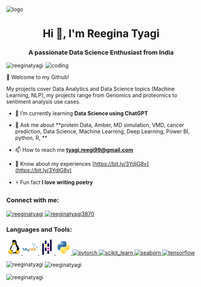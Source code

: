 ![logo](https://github.com/user-attachments/assets/25cfdb86-c9f2-4ea9-9051-c693c2b42a80)

<h1 align="center">Hi 👋, I'm Reegina Tyagi</h1>
<h3 align="center">A passionate Data Science Enthusiast from India</h3>

<img align="right" alt="coding" width="400" src="https://user-images.githubusercontent.com/67431758/228056875-1a89863f-e326-4117-a8f3-bc65651620c5.gif">

<p align="left"> <img src="https://komarev.com/ghpvc/?username=reeginatyagi&label=Profile%20views&color=0e75b6&style=flat" alt="reeginatyagi" /> </p>

🌱 Welcome to my Github! 

My projects cover Data Analytics and Data Science topics (Machine Learning, NLP), my projects range from 
 Genomics and proteomics to sentiment analysis use cases.

- 🌱 I’m currently learning **Data Science using ChatGPT**

- 💬 Ask me about **protein Data, Amber, MD simulation, VMD, cancer prediction, Data Science, Machine Learning, Deep Learning, Power BI, python, R, **

- 📫 How to reach me **tyagi.reegi99@gmail.com**

- 📄 Know about my experiences [https://bit.ly/3YdjG8v](https://bit.ly/3YdjG8v)

- ⚡ Fun fact **I love writing poetry**

<h3 align="left">Connect with me:</h3>
<p align="left">
<a href="https://linkedin.com/in/reeginatyagi" target="blank"><img align="center" src="https://raw.githubusercontent.com/rahuldkjain/github-profile-readme-generator/master/src/images/icons/Social/linked-in-alt.svg" alt="reeginatyagi" height="30" width="40" /></a>
<a href="https://kaggle.com/reeginatyagi3870" target="blank"><img align="center" src="https://raw.githubusercontent.com/rahuldkjain/github-profile-readme-generator/master/src/images/icons/Social/kaggle.svg" alt="reeginatyagi3870" height="30" width="40" /></a>
</p>

<h3 align="left">Languages and Tools:</h3>
<p align="left"> <a href="https://www.linux.org/" target="_blank" rel="noreferrer"> <img src="https://raw.githubusercontent.com/devicons/devicon/master/icons/linux/linux-original.svg" alt="linux" width="40" height="40"/> </a> <a href="https://www.mysql.com/" target="_blank" rel="noreferrer"> <img src="https://raw.githubusercontent.com/devicons/devicon/master/icons/mysql/mysql-original-wordmark.svg" alt="mysql" width="40" height="40"/> </a> <a href="https://pandas.pydata.org/" target="_blank" rel="noreferrer"> <img src="https://raw.githubusercontent.com/devicons/devicon/2ae2a900d2f041da66e950e4d48052658d850630/icons/pandas/pandas-original.svg" alt="pandas" width="40" height="40"/> </a> <a href="https://www.python.org" target="_blank" rel="noreferrer"> <img src="https://raw.githubusercontent.com/devicons/devicon/master/icons/python/python-original.svg" alt="python" width="40" height="40"/> </a> <a href="https://pytorch.org/" target="_blank" rel="noreferrer"> <img src="https://www.vectorlogo.zone/logos/pytorch/pytorch-icon.svg" alt="pytorch" width="40" height="40"/> </a> <a href="https://scikit-learn.org/" target="_blank" rel="noreferrer"> <img src="https://upload.wikimedia.org/wikipedia/commons/0/05/Scikit_learn_logo_small.svg" alt="scikit_learn" width="40" height="40"/> </a> <a href="https://seaborn.pydata.org/" target="_blank" rel="noreferrer"> <img src="https://seaborn.pydata.org/_images/logo-mark-lightbg.svg" alt="seaborn" width="40" height="40"/> </a> <a href="https://www.tensorflow.org" target="_blank" rel="noreferrer"> <img src="https://www.vectorlogo.zone/logos/tensorflow/tensorflow-icon.svg" alt="tensorflow" width="40" height="40"/> </a> </p>

<p><img align="left" src="https://github-readme-stats.vercel.app/api/top-langs?username=reeginatyagi&show_icons=true&locale=en&layout=compact" alt="reeginatyagi" /></p>

<p>&nbsp;<img align="center" src="https://github-readme-stats.vercel.app/api?username=reeginatyagi&show_icons=true&locale=en" alt="reeginatyagi" /></p>

<p><img align="center" src="https://github-readme-streak-stats.herokuapp.com/?user=reeginatyagi&" alt="reeginatyagi" /></p>
